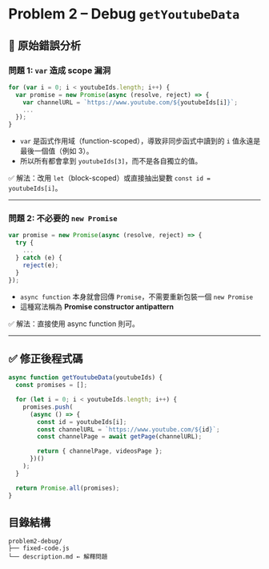 # Problem 2 – Debug `getYoutubeData`

## 🦋 原始錯誤分析

### 問題 1: `var` 造成 scope 漏洞

```js
for (var i = 0; i < youtubeIds.length; i++) {
  var promise = new Promise(async (resolve, reject) => {
    var channelURL = `https://www.youtube.com/${youtubeIds[i]}`;
    ...
  });
}
```

- `var` 是函式作用域（function-scoped），導致非同步函式中讀到的 `i` 值永遠是最後一個值（例如 3）。
- 所以所有都會拿到 `youtubeIds[3]`，而不是各自獨立的值。

✅ 解法：改用 `let`（block-scoped）或直接抽出變數 `const id = youtubeIds[i]`。

---

### 問題 2: 不必要的 `new Promise`

```js
var promise = new Promise(async (resolve, reject) => {
  try {
    ...
  } catch (e) {
    reject(e);
  }
});
```

- `async function` 本身就會回傳 `Promise`，不需要重新包裝一個 `new Promise`
- 這種寫法稱為 **Promise constructor antipattern**

✅ 解法：直接使用 async function 則可。

---

## ✅ 修正後程式碼

```ts
async function getYoutubeData(youtubeIds) {
  const promises = [];

  for (let i = 0; i < youtubeIds.length; i++) {
    promises.push(
      (async () => {
        const id = youtubeIds[i];
        const channelURL = `https://www.youtube.com/${id}`;
        const channelPage = await getPage(channelURL);

        return { channelPage, videosPage };
      })()
    );
  }

  return Promise.all(promises);
}
```

## 目錄結構

```
problem2-debug/
├── fixed-code.js
└── description.md ← 解釋問題
```
